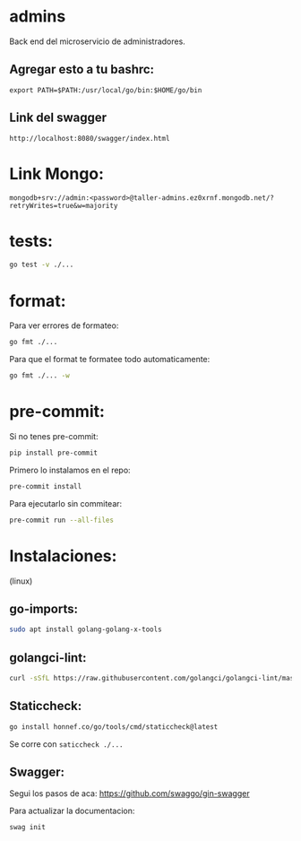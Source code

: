 # admins
Back end del microservicio de administradores.
## Agregar esto a tu bashrc:
`export PATH=$PATH:/usr/local/go/bin:$HOME/go/bin`


## Link del swagger
`http://localhost:8080/swagger/index.html`

# Link Mongo:
`mongodb+srv://admin:<password>@taller-admins.ez0xrnf.mongodb.net/?retryWrites=true&w=majority`

# tests:
```bash
go test -v ./...
```

# format:
Para ver errores de formateo:
```bash
go fmt ./...
```

Para que el format te formatee todo automaticamente:
```bash
go fmt ./... -w
```

# pre-commit:
Si no tenes pre-commit:
```bash
pip install pre-commit
```

Primero lo instalamos en el repo:
```bash
pre-commit install
```
Para ejecutarlo sin commitear:
```bash
pre-commit run --all-files
```

# Instalaciones:
(linux)
## go-imports:
```bash
sudo apt install golang-golang-x-tools 
```
## golangci-lint:
```bash
curl -sSfL https://raw.githubusercontent.com/golangci/golangci-lint/master/install.sh | sh -s -- -b $(go env GOPATH)/bin v1.55.2
```
## Staticcheck:
```bash
go install honnef.co/go/tools/cmd/staticcheck@latest
```
Se corre con
`saticcheck ./...`

## Swagger:
Segui los pasos de aca:
https://github.com/swaggo/gin-swagger

Para actualizar la documentacion:
```bash
swag init
```